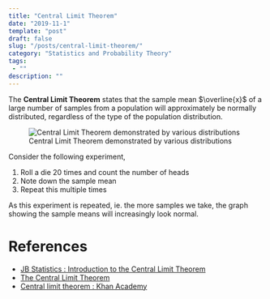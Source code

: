 ```yaml
---
title: "Central Limit Theorem"
date: "2019-11-1"
template: "post"
draft: false
slug: "/posts/central-limit-theorem/"
category: "Statistics and Probability Theory"
tags:
 - ""
description: ""
---
```


The **Central Limit Theorem** states that the sample mean $\overline{x}$ of a large number of samples from a population will approximately be normally distributed, regardless of the type of the population distribution.

<figure style="width: 880px">
    <img src="/media/statistics and probability theory/central-limit-theorem.png" alt="Central Limit Theorem  demonstrated by various distributions">
    <figcaption>Central Limit Theorem demonstrated by various distributions</figcaption>
</figure>

Consider the following experiment,

1. Roll a die $20$ times and count the number of heads
2. Note down the sample mean
3. Repeat this multiple times

As this experiment is repeated, ie. the more samples we take, the graph showing the sample means will increasingly look normal.


# References

- [JB Statistics : Introduction to the Central Limit Theorem](https://youtu.be/Pujol1yC1_A)
- [The Central Limit Theorem](https://youtu.be/YAlJCEDH2uY)
- [Central limit theorem : Khan Academy](https://youtu.be/JNm3M9cqWyc)
